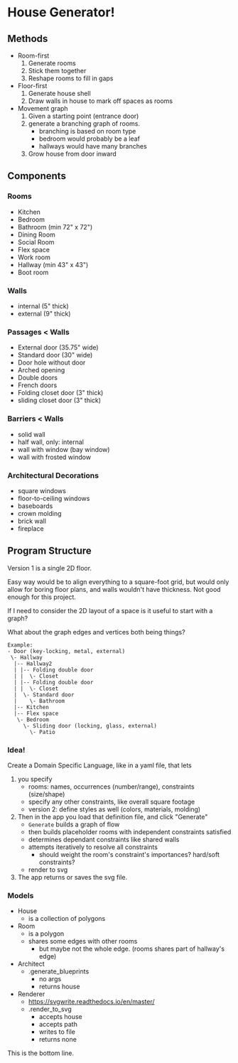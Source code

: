 # House Generator!


## Methods

* Room-first
    1. Generate rooms
    1. Stick them together
    1. Reshape rooms to fill in gaps
* Floor-first
    1. Generate house shell
    1. Draw walls in house to mark off spaces as rooms
* Movement graph
    1. Given a starting point (entrance door)
    1. generate a branching graph of rooms.
        * branching is based on room type
        * bedroom would probably be a leaf
        * hallways would have many branches
    1. Grow house from door inward


## Components

### Rooms
* Kitchen
* Bedroom
* Bathroom (min 72" x 72")
* Dining Room
* Social Room
* Flex space
* Work room
* Hallway (min 43" x 43")
* Boot room

### Walls
* internal (5" thick)
* external (9" thick)

### Passages < Walls
* External door (35.75" wide)
* Standard door (30" wide)
* Door hole without door
* Arched opening
* Double doors
* French doors
* Folding closet door (3" thick)
* sliding closet door (3" thick)

### Barriers < Walls
* solid wall
* half wall, only: internal
* wall with window (bay window)
* wall with frosted window

### Architectural Decorations
* square windows
* floor-to-ceiling windows
* baseboards
* crown molding
* brick wall
* fireplace


## Program Structure

Version 1 is a single 2D floor.

Easy way would be to align everything to a square-foot grid, 
but would only allow for boring floor plans, and walls 
wouldn't have thickness.  Not good enough for this project.

If I need to consider the 2D layout of a space is it useful 
to start with a graph?

What about the graph edges and vertices both being things?

```
Example:
- Door (key-locking, metal, external)
 \- Hallway
  |-- Hallway2
  | |-- Folding double door
  | |  \- Closet
  | |-- Folding double door
  | |  \- Closet
  |  \- Standard door
  |    \- Bathroom
  |-- Kitchen
  |-- Flex space
   \- Bedroom
     \- Sliding door (locking, glass, external)
       \- Patio
```

### Idea! 
Create a Domain Specific Language, like in a yaml file, that lets 
1. you specify 
    * rooms: names, occurrences (number/range), constraints (size/shape) 
    * specify any other constraints, like overall square footage
    * version 2: define styles as well (colors, materials, molding)
2. Then in the app you load that definition file, and click "Generate"
    * `Generate` builds a graph of flow
    * then builds placeholder rooms with independent constraints satisfied
    * determines dependant constraints like shared walls
    * attempts iteratively to resolve all constraints
        * should weight the room's constraint's importances? hard/soft constraints?
    * render to svg
3. The app returns or saves the svg file. 

### Models
* House
    * is a collection of polygons
* Room
    * is a polygon
    * shares some edges with other rooms
        * but maybe not the whole edge. (rooms shares part of hallway's edge)
* Architect
    * .generate_blueprints
        * no args
        * returns house
* Renderer 
    * https://svgwrite.readthedocs.io/en/master/
    * .render_to_svg
        * accepts house
        * accepts path
        * writes to file
        * returns none


This is the bottom line.